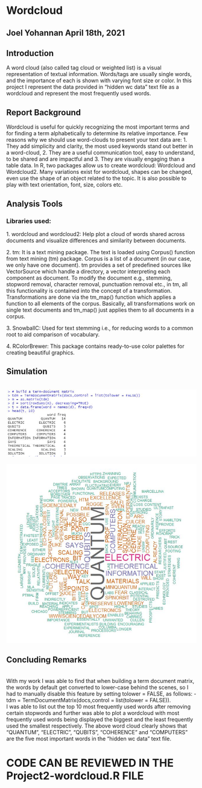<h1><b>Wordcloud</b></h1>
<h2><b>Joel Yohannan
April 18th, 2021</b></h2>

<h2><b>Introduction</b></h2>
<p>A word cloud (also called tag cloud or weighted list) is a visual representation of textual information. Words/tags are usually single words, and the importance of each is shown with varying font size or color. In this project I represent the data provided in “hidden wc data” text file as a wordcloud and represent the most frequently used words.</p>

<h2><b>Report Background</b></h2>
<p>Wordcloud is useful for quickly recognizing the most important terms and for finding a term alphabetically to determine its relative importance. Few reasons why we should use word-clouds to present your text data are: 1. They add simplicity and clarity, the most used keywords stand out better in a word-cloud, 2. They are a useful communication tool, easy to understand, to be shared and are impactful and 3. They are visually engaging than a table data. In R, two packages allow us to create wordcloud: Wordcloud and Wordcloud2. Many variations exist for wordcloud, shapes can be changed, even use the shape of an object related to the topic. It is also possible to play with text orientation, font, size, colors etc.</p>

<b><h2>Analysis Tools</b></h2>
<b><h3>Libraries used:</b></h3>
<p>1. wordcloud and wordcloud2: Help plot a cloud of words shared across documents and visualize differences and similarity between documents. </p>
<p>2. tm: It is a text mining package. The text is loaded using Corpus() function from text mining (tm) package. Corpus is a list of a document (in our case, we only have one document). tm provides a set of predefined sources like VectorSource which handle a directory, a vector interpreting each component as document. To modify the document e.g., stemming, stopword removal, character removal, punctuation removal etc., in tm, all this functionality is contained into the concept of a transformation. Transformations are done via the tm_map() function which applies a function to all elements of the corpus. Basically, all transformations work on single text documents and tm_map() just applies them to all documents in a corpus.</p>
<p>3. SnowballC: Used for text stemming i.e., for reducing words to a common root to aid comparison of vocabulary.</p>
<p>4. RColorBrewer: This package contains ready-to-use color palettes for creating beautiful graphics.</p>

<b><h2>Simulation</b></h2>
<br><img src="Screenshots/data.JPG" width=900><br>
<br><img src="Screenshots/wordcloud.JPG" width=900><br>

<b><h2>Concluding Remarks</b></h2><br>
With my work I was able to find that when building a term document matrix, the words by default get converted to lower-case behind the scenes, so I had to manually disable this feature by setting tolower = FALSE, as follows: - <br>
tdm = TermDocumentMatrix(docs,control = list(tolower = FALSE)).<br>
I was able to list out the top 10 most frequently used words after removing certain stopwords and further was able to plot a wordcloud with most frequently used words being displayed the biggest and the least frequently used the smallest respectively. The above word cloud clearly shows that “QUANTUM”, “ELECTRIC”, “QUBITS”, “COHERENCE” and “COMPUTERS” are the five most important words in the “hidden wc data” text file.<br>




<h1>CODE CAN BE REVIEWED IN THE Project2-wordcloud.R FILE<h1>
  
